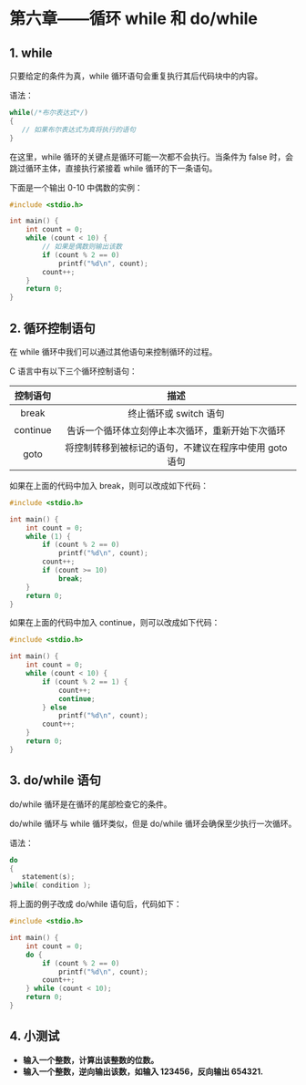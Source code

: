 # 第六章——循环 while 和 do/while

## 1. while

只要给定的条件为真，while 循环语句会重复执行其后代码块中的内容。

语法：

```c
while(/*布尔表达式*/)
{
   // 如果布尔表达式为真将执行的语句
}
```

在这里，while 循环的关键点是循环可能一次都不会执行。当条件为 false 时，会跳过循环主体，直接执行紧接着 while 循环的下一条语句。

下面是一个输出 0-10 中偶数的实例：

```c
#include <stdio.h>

int main() {
    int count = 0;
    while (count < 10) {
        // 如果是偶数则输出该数
        if (count % 2 == 0)
            printf("%d\n", count);
        count++;
    }
    return 0;
}
```

## 2. 循环控制语句

在 while 循环中我们可以通过其他语句来控制循环的过程。

C 语言中有以下三个循环控制语句：

| 控制语句 |                          描述                          |
| :------: | :----------------------------------------------------: |
|  break   |                 终止循环或 switch 语句                 |
| continue |    告诉一个循环体立刻停止本次循环，重新开始下次循环    |
|   goto   | 将控制转移到被标记的语句，不建议在程序中使用 goto 语句 |

如果在上面的代码中加入 break，则可以改成如下代码：

```c
#include <stdio.h>

int main() {
    int count = 0;
    while (1) {
        if (count % 2 == 0)
            printf("%d\n", count);
        count++;
        if (count >= 10)
            break;
    }
    return 0;
}
```

如果在上面的代码中加入 continue，则可以改成如下代码：

```c
#include <stdio.h>

int main() {
    int count = 0;
    while (count < 10) {
        if (count % 2 == 1) {
            count++;
            continue;
        } else
            printf("%d\n", count);
        count++;
    }
    return 0;
}
```

## 3. do/while 语句

do/while 循环是在循环的尾部检查它的条件。

do/while 循环与 while 循环类似，但是 do/while 循环会确保至少执行一次循环。

语法：

```c
do
{
   statement(s);
}while( condition );
```

将上面的例子改成 do/while 语句后，代码如下：

```c
#include <stdio.h>

int main() {
    int count = 0;
    do {
        if (count % 2 == 0)
            printf("%d\n", count);
        count++;
    } while (count < 10);
    return 0;
}
```

## 4. 小测试

- **输入一个整数，计算出该整数的位数。**
- **输入一个整数，逆向输出该数，如输入 123456，反向输出 654321.**
